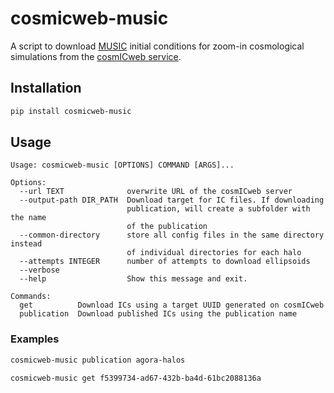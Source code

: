 # cosmicweb-music

A script to download [MUSIC](https://github.com/cosmo-sims/music) initial conditions for zoom-in cosmological simulations from the [cosmICweb service](https://cosmicweb.eu).

## Installation

```bash
pip install cosmicweb-music
```

## Usage
```text
Usage: cosmicweb-music [OPTIONS] COMMAND [ARGS]...

Options:
  --url TEXT              overwrite URL of the cosmICweb server
  --output-path DIR_PATH  Download target for IC files. If downloading
                          publication, will create a subfolder with the name
                          of the publication
  --common-directory      store all config files in the same directory instead
                          of individual directories for each halo
  --attempts INTEGER      number of attempts to download ellipsoids
  --verbose
  --help                  Show this message and exit.

Commands:
  get          Download ICs using a target UUID generated on cosmICweb
  publication  Download published ICs using the publication name
```
### Examples
```bash
cosmicweb-music publication agora-halos
```
```bash
cosmicweb-music get f5399734-ad67-432b-ba4d-61bc2088136a
```
